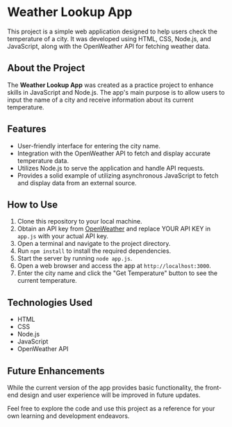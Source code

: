 # Weather Lookup App

This project is a simple web application designed to help users check the temperature of a city. It was developed using HTML, CSS, Node.js, and JavaScript, along with the OpenWeather API for fetching weather data.

## About the Project

The **Weather Lookup App** was created as a practice project to enhance skills in JavaScript and Node.js. The app's main purpose is to allow users to input the name of a city and receive information about its current temperature.

## Features

- User-friendly interface for entering the city name.
- Integration with the OpenWeather API to fetch and display accurate temperature data.
- Utilizes Node.js to serve the application and handle API requests.
- Provides a solid example of utilizing asynchronous JavaScript to fetch and display data from an external source.

## How to Use

1. Clone this repository to your local machine.
2. Obtain an API key from [OpenWeather](https://openweathermap.org/api) and replace YOUR API KEY in `app.js` with your actual API key.
3. Open a terminal and navigate to the project directory.
4. Run `npm install` to install the required dependencies.
5. Start the server by running `node app.js`.
6. Open a web browser and access the app at `http://localhost:3000`.
7. Enter the city name and click the "Get Temperature" button to see the current temperature.

## Technologies Used

- HTML
- CSS
- Node.js
- JavaScript
- OpenWeather API

## Future Enhancements

While the current version of the app provides basic functionality, the front-end design and user experience will be improved in future updates.

Feel free to explore the code and use this project as a reference for your own learning and development endeavors.